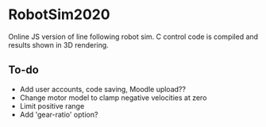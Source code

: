 # RobotSim2020
Online JS version of line following robot sim. C control code is compiled and results shown in 3D rendering.

## To-do
- Add user accounts, code saving, Moodle upload??
- Change motor model to clamp negative velocities at zero
- Limit positive range
- Add 'gear-ratio' option?

